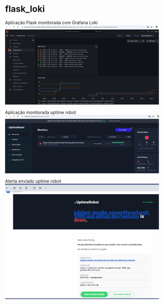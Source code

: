 # flask_loki

Aplicação Flask monitorada com Grafana Loki
![Grafana](grafana.PNG)


Aplicação monitorada uptime robot
![Uptime](uptime-monit.PNG)


Alerta enviado uptime robot
![alert](alert-hook.PNG)
